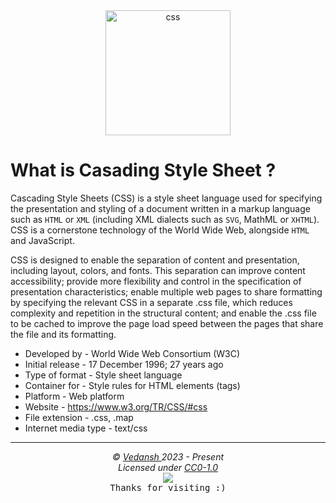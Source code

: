 <div align="center">
    <img
        src="https://cdn.jsdelivr.net/gh/offensive-vk/Icons@master/css3/css3-original.svg"
        height=200
        width=200
        alt="css"
    >
</div>

# **What is Casading Style Sheet** ?

Cascading Style Sheets (CSS) is a style sheet language used for specifying the presentation and styling of a document written in a markup language such as `HTML` or `XML` (including XML dialects such as `SVG`, MathML or `XHTML`). CSS is a cornerstone technology of the World Wide Web, alongside `HTML` and JavaScript.

CSS is designed to enable the separation of content and presentation, including layout, colors, and fonts. This separation can improve content accessibility; provide more flexibility and control in the specification of presentation characteristics; enable multiple web pages to share formatting by specifying the relevant CSS in a separate .css file, which reduces complexity and repetition in the structural content; and enable the .css file to be cached to improve the page load speed between the pages that share the file and its formatting.

- Developed by - World Wide Web Consortium (W3C)
- Initial release - 17 December 1996; 27 years ago
- Type of format - Style sheet language
- Container for - Style rules for HTML elements (tags)
- Platform - Web platform
- Website	- https://www.w3.org/TR/CSS/#css
- File extension - .css, .map
- Internet media type - text/css

***

<p align="center">
  <i>&copy; <a href="https://github.com/offensive-vk/">Vedansh </a> 2023 - Present</i><br>
  <i>Licensed under <a href="https://github.com/offensive-vk/UntilEverything#CC0-1.0-1-ov-file">CC0-1.0</a></i><br>
  <a href="https://github.com/TheHamsterBot"><img src="https://i.ibb.co/4KtpYxb/octocat-clean-mini.png" /></a><br>
  <kbd>Thanks for visiting :)</kbd>
</p>
